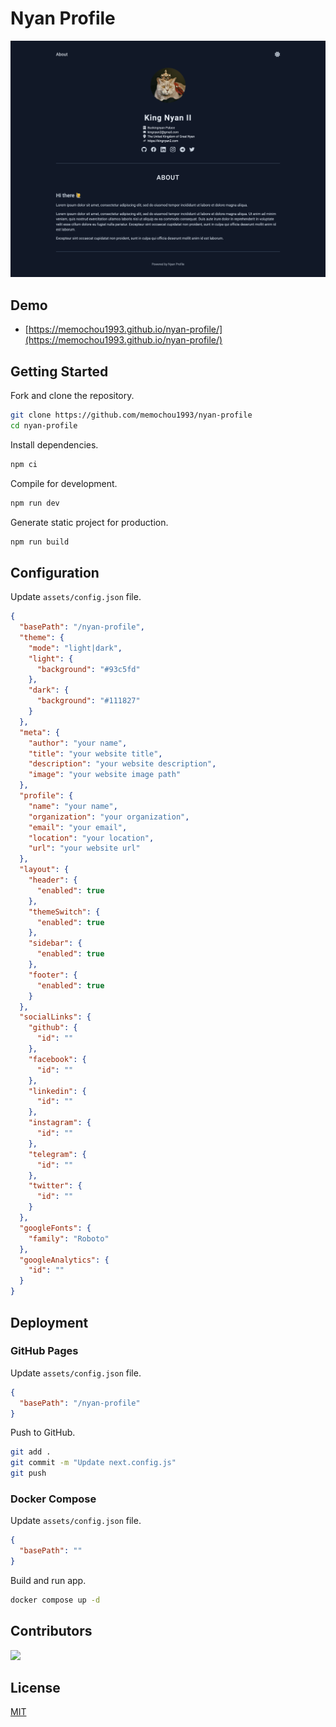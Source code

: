 # Nyan Profile

![Dark Theme](demo.png)

## Demo

- [https://memochou1993.github.io/nyan-profile/](https://memochou1993.github.io/nyan-profile/)

## Getting Started

Fork and clone the repository.

```bash
git clone https://github.com/memochou1993/nyan-profile
cd nyan-profile
```

Install dependencies.

```bash
npm ci
```

Compile for development.

```bash
npm run dev
```

Generate static project for production.

```bash
npm run build
```

## Configuration

Update `assets/config.json` file.

```json
{
  "basePath": "/nyan-profile",
  "theme": {
    "mode": "light|dark",
    "light": {
      "background": "#93c5fd"
    },
    "dark": {
      "background": "#111827"
    }
  },
  "meta": {
    "author": "your name",
    "title": "your website title",
    "description": "your website description",
    "image": "your website image path"
  },
  "profile": {
    "name": "your name",
    "organization": "your organization",
    "email": "your email",
    "location": "your location",
    "url": "your website url"
  },
  "layout": {
    "header": {
      "enabled": true
    },
    "themeSwitch": {
      "enabled": true
    },
    "sidebar": {
      "enabled": true
    },
    "footer": {
      "enabled": true
    }
  },
  "socialLinks": {
    "github": {
      "id": ""
    },
    "facebook": {
      "id": ""
    },
    "linkedin": {
      "id": ""
    },
    "instagram": {
      "id": ""
    },
    "telegram": {
      "id": ""
    },
    "twitter": {
      "id": ""
    }
  },
  "googleFonts": {
    "family": "Roboto"
  },
  "googleAnalytics": {
    "id": ""
  }
}
```

## Deployment

### GitHub Pages

Update `assets/config.json` file.

```json
{
  "basePath": "/nyan-profile"
}
```

Push to GitHub.

```bash
git add .
git commit -m "Update next.config.js"
git push
```

### Docker Compose

Update `assets/config.json` file.

```json
{
  "basePath": ""
}
```

Build and run app.

```bash
docker compose up -d
```

## Contributors

<a href="https://github.com/memochou1993/nyan-profile/graphs/contributors">
  <img src="https://contrib.rocks/image?repo=memochou1993/nyan-profile" />
</a>

## License

[MIT](LICENSE)
